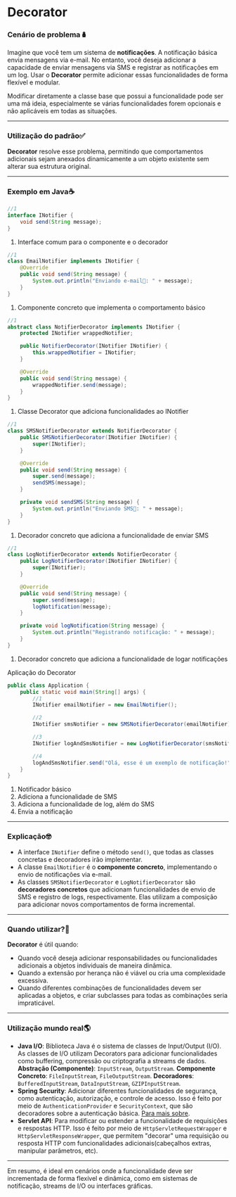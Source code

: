 # Decorator

### Cenário de problema🪆

Imagine que você tem um sistema de **notificações**. A notificação básica envia mensagens via e-mail. No entanto, você deseja adicionar a capacidade de enviar mensagens via SMS e registrar as notificações em um log. Usar o **Decorator** permite adicionar essas funcionalidades de forma flexível e modular.

Modificar diretamente a classe base que possui a funcionalidade pode ser uma má ideia, especialmente se várias funcionalidades forem opcionais e não aplicáveis em todas as situações.

---

### Utilização do padrão✅

**Decorator** resolve esse problema, permitindo que comportamentos adicionais sejam anexados dinamicamente a um objeto existente sem alterar sua estrutura original.

---

### Exemplo em Java☕

```java
//1
interface INotifier {
    void send(String message);
}
```
1. Interface comum para o componente e o decorador

```java
//1
class EmailNotifier implements INotifier {
    @Override
    public void send(String message) {
        System.out.println("Enviando e-mail📨: " + message);
    }
}
```
1. Componente concreto que implementa o comportamento básico

```java
//1
abstract class NotifierDecorator implements INotifier {
    protected INotifier wrappedNotifier;

    public NotifierDecorator(INotifier INotifier) {
        this.wrappedNotifier = INotifier;
    }

    @Override
    public void send(String message) {
        wrappedNotifier.send(message);
    }
}
```
1. Classe Decorator que adiciona funcionalidades ao INotifier

```java
//1
class SMSNotifierDecorator extends NotifierDecorator {
    public SMSNotifierDecorator(INotifier INotifier) {
        super(INotifier);
    }

    @Override
    public void send(String message) {
        super.send(message);
        sendSMS(message);
    }

    private void sendSMS(String message) {
        System.out.println("Enviando SMS📲: " + message);
    }
}
```
1. Decorador concreto que adiciona a funcionalidade de enviar SMS

```java
//1
class LogNotifierDecorator extends NotifierDecorator {
    public LogNotifierDecorator(INotifier INotifier) {
        super(INotifier);
    }

    @Override
    public void send(String message) {
        super.send(message);
        logNotification(message);
    }

    private void logNotification(String message) {
        System.out.println("Registrando notificação: " + message);
    }
}
```
1. Decorador concreto que adiciona a funcionalidade de logar notificações

Aplicação do Decorator

```java
public class Application {
    public static void main(String[] args) {
        //1
        INotifier emailNotifier = new EmailNotifier();

        //2
        INotifier smsNotifier = new SMSNotifierDecorator(emailNotifier);

        //3
        INotifier logAndSmsNotifier = new LogNotifierDecorator(smsNotifier);

        //4
        logAndSmsNotifier.send("Olá, esse é um exemplo de notificação!");
    }
}
```
1. Notificador básico
2. Adiciona a funcionalidade de SMS
3. Adiciona a funcionalidade de log, além do SMS
4. Envia a notificação

---

### Explicação🤓

- A interface `INotifier` define o método `send()`, que todas as classes concretas e decoradores irão implementar.
- A classe `EmailNotifier` é o **componente concreto**, implementando o envio de notificações via e-mail.
- As classes `SMSNotifierDecorator` e `LogNotifierDecorator` são **decoradores concretos** que adicionam funcionalidades de envio de SMS e registro de logs, respectivamente. Elas utilizam a composição para adicionar novos comportamentos de forma incremental.

---

### Quando utilizar?🤔

**Decorator** é útil quando:
- Quando você deseja adicionar responsabilidades ou funcionalidades adicionais a objetos individuais de maneira dinâmica.
- Quando a extensão por herança não é viável ou cria uma complexidade excessiva.
- Quando diferentes combinações de funcionalidades devem ser aplicadas a objetos, e criar subclasses para todas as combinações seria impraticável.

---

### Utilização mundo real🌎

- **Java I/O**: Biblioteca Java é o sistema de classes de Input/Output (I/O). As classes de I/O utilizam Decorators para adicionar funcionalidades como buffering, compressão ou criptografia a streams de dados. **Abstração (Componente)**: `InputStream`, `OutputStream`. **Componente Concreto**: `FileInputStream`, `FileOutputStream`. **Decoradores**: `BufferedInputStream`, `DataInputStream`, `GZIPInputStream`.
- **Spring Security**: Adicionar diferentes funcionalidades de segurança, como autenticação, autorização, e controle de acesso. Isso é feito por meio de `AuthenticationProvider` e `SecurityContext`, que são decoradores sobre a autenticação básica. [Para mais sobre](https://www.momentslog.com/development/design-pattern/exploring-the-decorator-pattern-in-spring-security-adding-custom-security-functionality-to-spring-security-framework).
-  **Servlet API**: Para modificar ou estender a funcionalidade de requisições e respostas HTTP. Isso é feito por meio de `HttpServletRequestWrapper` e `HttpServletResponseWrapper`, que permitem "decorar" uma requisição ou resposta HTTP com funcionalidades adicionais(cabeçalhos extras, manipular parâmetros, etc).

---

Em resumo, é ideal em cenários onde a funcionalidade deve ser incrementada de forma flexível e dinâmica, como em sistemas de notificação, streams de I/O ou interfaces gráficas.